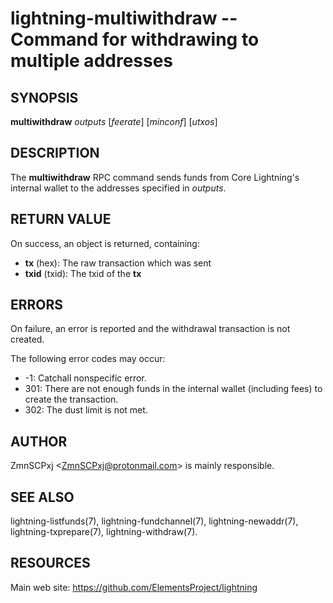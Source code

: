 lightning-multiwithdraw -- Command for withdrawing to multiple addresses
========================================================================

SYNOPSIS
--------

**multiwithdraw** *outputs* [*feerate*] [*minconf*] [*utxos*]

DESCRIPTION
-----------

The **multiwithdraw** RPC command sends funds from Core Lightning's internal
wallet to the addresses specified in *outputs*.

RETURN VALUE
------------

[comment]: # (GENERATE-FROM-SCHEMA-START)
On success, an object is returned, containing:

- **tx** (hex): The raw transaction which was sent
- **txid** (txid): The txid of the **tx**

[comment]: # (GENERATE-FROM-SCHEMA-END)

ERRORS
------

On failure, an error is reported and the withdrawal transaction is not
created.

The following error codes may occur:

- -1: Catchall nonspecific error.
- 301: There are not enough funds in the internal wallet (including
fees) to create the transaction.
- 302: The dust limit is not met.

AUTHOR
------

ZmnSCPxj <<ZmnSCPxj@protonmail.com>> is mainly responsible.

SEE ALSO
--------

lightning-listfunds(7), lightning-fundchannel(7), lightning-newaddr(7),
lightning-txprepare(7), lightning-withdraw(7).

RESOURCES
---------

Main web site: <https://github.com/ElementsProject/lightning>

[comment]: # ( SHA256STAMP:ba123ea4052af7850655f99ee85ed42c0254d7c15ba3861df0574fd58e4d8355)
